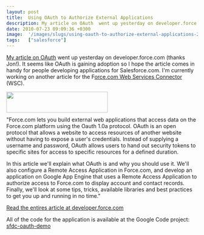 ```yaml
---
layout: post
title:  Using OAuth to Authorize External Applications
description: My article on OAuth  went up yesterday on developer.force.com (thanks Jon!). It seems like OAuth is gaining adoption so I hope the article comes in handy for people developing applications for Salesforce.com. Im currently working on another article for the Force.com Web Services Connector (WSC).   Force.com lets you build external web applications that access data on the Force.com platform using the Oauth 1.0a protocol. OAuth is an open protocol that allows a website to access resources of anoth
date: 2010-07-23 09:09:36 +0300
image:  '/images/slugs/using-oauth-to-authorize-external-applications-2.jpg'
tags:   ["salesforce"]
---
```

<p style="clear: both"><a href="http://wiki.developerforce.com/index.php/Using_OAuth_to_Authorize_External_Applications" target="_blank">My article on OAuth</a> went up yesterday on developer.force.com (thanks Jon!). It seems like OAuth is gaining adoption so I hope the article comes in handy for people developing applications for Salesforce.com. I'm currently working on another article for the F<a href="http://code.google.com/p/sfdc-wsc/" target="_blank">orce.com Web Services Connector</a> (WSC). </p><p style="clear: both"><a href="http://old.jeffdouglas.com/wp-content/uploads/2010/07/sfdc-oauth-demo1.png" class="image-link"><img class="linked-to-original" src="http://res.cloudinary.com/blog-jeffdouglas-com/image/upload/v1401030329/lmao0xb1yvftef5nrvag.png" height="55" align="left" width="267" style=" display: inline; float: left; margin: 0 10px 10px 0;" /></a><br style="clear: both" />"Force.com lets you build external web applications that access data on the Force.com platform using the Oauth 1.0a protocol. OAuth is an open protocol that allows a website to access resources of another website without having to expose a user's credentials. Instead of supplying a username and password, OAuth allows users to hand out security tokens to specific sites for access to specific resources for a defined duration.</p><p style="clear: both">In this article we'll explain what OAuth is and why you should use it. We'll also configure a Remote Access Application in Force.com, and develop an application on Google App Engine that uses a Remote Access Application to authorize access to Force.com to display account and contact records. Finally, we'll look at some tips, tricks, available libraries and best practices to get you up and running in no time."</p><p style="clear: both"><a href="http://wiki.developerforce.com/index.php/Using_OAuth_to_Authorize_External_Applications" target="_blank">Read the entires article at developer.force.com</a></p><p style="clear: both">All of the code for the application is available at the Google Code project: <a href="http://code.google.com/p/sfdc-oauth-demo/" target="_blank">sfdc-oauth-demo</a></p><br class="final-break" style="clear: both" />
